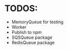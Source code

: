 # TODOS:

- MemoryQueue for testing
- Worker
- Publish to npm
- SQSQueue package
- RedisQueue package

